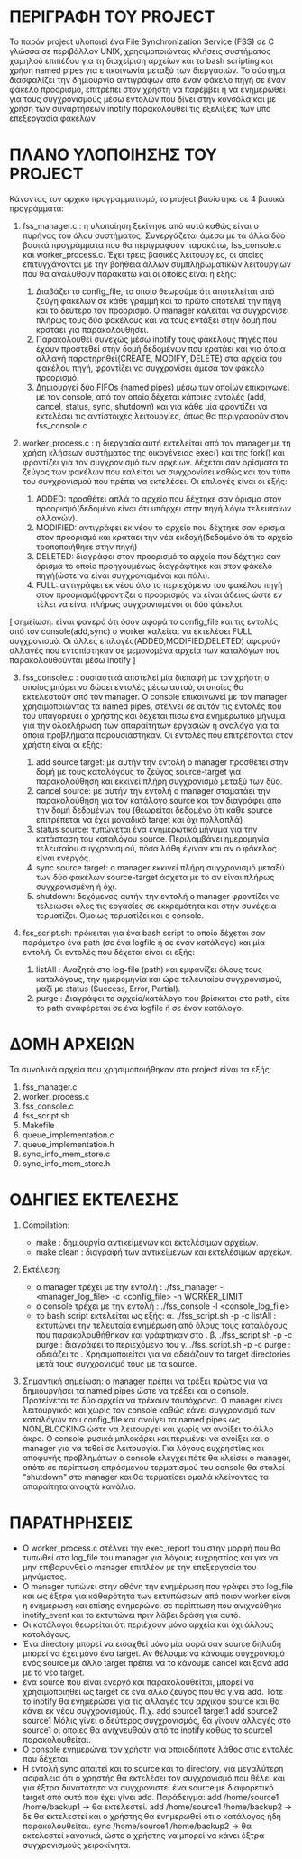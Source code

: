 # ΠΕΡΙΓΡΑΦΗ ΤΟΥ PROJECT 

Το παρόν project υλοποιεί ένα File Synchronization Service (FSS) σε C γλώσσα σε περιβάλλον UNIX, χρησιμοποιώντας κλήσεις συστήματος χαμηλού επιπέδου για τη διαχείριση αρχείων και το bash scripting και χρήση named pipes για επικοινωνία μεταξύ των διεργασιών. Το σύστημα διασφαλίζει την δημιουργία αντιγράφων από έναν φάκελο πηγή σε έναν φάκελο προορισμό, επιτρέπει στον χρήστη να παρέμβει ή να ενημερωθεί για τους συγχρονισμούς μέσω εντολών που δίνει στην κονσόλα και με χρήση των συναρτήσεων inotify παρακολουθεί τις εξελίξεις των υπό επεξεργασία φακέλων. 




# ΠΛΑΝΟ ΥΛΟΠΟΙΗΣΗΣ ΤΟΥ PROJECT

Κάνοντας τον αρχικό προγραμματισμό, το project βασίστηκε σε 4 βασικά προγράμματα:
1. fss_manager.c : η υλοποίηση ξεκίνησε από αυτό καθώς είναι ο πυρήνας του όλου συστήματος. Συνεργάζεται άμεσα με τα άλλα δύο βασικά προγράμματα που θα περιγραφούν παρακάτω, fss_console.c και worker_process.c. Έχει τρεις βασικές λειτουργίες, οι οποίες επιτυγχάνονται με την βοήθεια άλλων συμπληρωματικών λειτουργιών που θα αναλυθούν παρακάτω και οι οποίες είναι η εξής: 
	1. Διαβάζει το config_file, το οποίο θεωρούμε ότι αποτελείται από ζεύγη φακέλων σε κάθε γραμμή και το πρώτο αποτελεί την πηγή και το δεύτερο τον προορισμό. Ο manager καλείται να συγχρονίσει πλήρως τους δύο φακέλους και να τους εντάξει στην δομή που κρατάει για παρακολούθησει.
	2. Παρακολουθεί συνεχώς μέσω inotify τους φακέλους πηγές που έχουν προστεθεί στην δομή δεδομένων που κρατάει και για όποια αλλαγή παρατηρηθεί(CREATE, MODIFY, DELETE) στα αρχεία του φακέλου πηγή, φροντίζει να συγχρονίσει άμεσα τον φάκελο προορισμό.
	3. Δημιουργεί δύο FIFOs (named pipes) μέσω των οποίων επικοινωνεί με τον console, από τον οποίο δέχεται κάποιες εντολές (add, cancel, status, sync, shutdown) και για κάθε μία φροντίζει να εκτελέσει τις αντίστοιχες λειτουργίες, όπως θα περιγραφούν στον fss_console.c .


2. worker_process.c : η διεργασία αυτή εκτελείται από τον manager με τη χρήση κλήσεων συστήματος της οικογένειας exec() και της fork() και φροντίζει για τον συγχρονισμό των αρχείων. Δέχεται σαν ορίσματα το ζεύγος των φακέλων που καλείται να συγχρονίσει καθώς και τον τύπο του συγχρονισμού που πρέπει να εκτελέσει. Οι επιλογές είναι οι εξής:
	1. ADDED: προσθέτει απλά το αρχείο που δέχτηκε σαν όρισμα στον προορισμό(δεδομένο είναι ότι υπάρχει στην πηγή λόγω τελευταίων αλλαγών).
	2. MODIFIED: αντιγράφει εκ νέου το αρχείο που δέχτηκε σαν όρισμα στον προορισμό και κρατάει την νέα εκδοχή(δεδομένο ότι το αρχείο τροποποιήθηκε στην πηγή)
	3. DELETED: διαγράφει στον προορισμό το αρχείο που δέχτηκε σαν όρισμα το οποίο προηγουμένως διαγράφτηκε και στον φάκελο πηγή(ώστε να είναι συγχρονισμένοι και πάλι).
	4. FULL: αντιγράφει εκ νέου όλο το περιεχόμενο του φακέλου πηγή στον προορισμό(φροντίζει ο προορισμός να είναι άδειος ώστε εν τέλει να είναι πλήρως συγχρονισμένοι οι δύο φάκελοι.

[ σημείωση: είναι φανερό ότι όσον αφορά το config_file και τις εντολές από τον console(add,sync) ο worker καλείται να εκτελέσει FULL συγχρονισμό. Οι άλλες επιλογές(ADDED,MODIFIED,DELETED) αφορούν αλλαγές που εντοπίστηκαν σε μεμονομένα αρχεία των καταλόγων που παρακολουθούνται μέσω inotify ]


3. fss_console.c : ουσιαστικά αποτελεί μία διεπαφή με τον χρήστη ο οποίος μπόρει να δώσει εντολές μέσω αυτού, οι οποίες θα εκτελεστούν από τον manager. Ο console επικοινωνεί με τον manager χρησιμοποιώντας τα named pipes, στέλνει σε αυτόν τις εντολές που του υπαγορεύει ο χρήστης και δέχεται πίσω ένα ενημερωτικό μήνυμα για την ολοκλήρωση των απαραίτητων εργασιών ή αναλόγα για τα όποια προβλήματα παρουσιάστηκαν. Οι εντολές που επιτρέπονται στον χρήστη είναι οι εξής:
	1. add source target: με αυτήν την εντολή ο manager προσθέτει στην δομή με τους καταλόγους το ζεύγος source-target για παρακολούθηση και εκκινεί πλήρη συγχρονισμό μεταξύ των δύο.
	2. cancel source: με αυτήν την εντολή ο manager σταματάει την παρακολούθηση για τον κατάλογο source και τον διαγράφει από την δομή δεδομένων του (θεωρείται δεδομένο ότι κάθε source επιτρέπεται να έχει μοναδικό target και όχι πολλαπλά)
	3. status source: τυπώνεται ένα ενημερωτικό μήνυμα για την κατάσταση του καταλόγου source. Περιλαμβάνει ημερομηνία τελευταίου συγχρονισμού, πόσα λάθη έγιναν και αν ο φάκελος είναι ενεργός.
	4. sync source target: ο manager εκκινεί πλήρη συγχρονισμό μεταξύ των δύο φακέλων source-target άσχετα με το αν είναι πλήρως συγχρονισμένη ή όχι.
	5. shutdown: δεχόμενος αυτήν την εντολή ο manager φροντίζει να τελειώσει όλες τις εργασίες σε εκκρεμότητα και στην συνέχεια τερματίζει. Ομοίως τερματίζει και ο console.


4. fss_script.sh: πρόκειται για ένα bash script το οποίο δέχεται σαν παράμετρο ένα path (σε ένα logfile ή σε έναν κατάλογο) και μία εντολή. Οι εντολές που δέχεται είναι οι εξής:
	1. listAll : Αναζητά στο log-file (path) και εμφανίζει όλους τους καταλόγους, την ημερομηνία και ώρα τελευταίου συγχρονισμού, μαζί με status (Success, Error, Partial).
	2. purge : Διαγράφει το αρχείο/κατάλογο που βρίσκεται στο path, είτε το path αναφέρεται σε ένα logfile ή σε έναν κατάλογο.
 




# ΔΟΜΗ ΑΡΧΕΙΩΝ

Τα συνολικά αρχεία που χρησιμοποιήθηκαν στο project είναι τα εξής:
1. fss_manager.c
2. worker_process.c
3. fss_console.c
4. fss_script.sh
5. Makefile
6. queue_implementation.c
7. queue_implementation.h
8. sync_info_mem_store.c
9. sync_info_mem_store.h




# ΟΔΗΓΙΕΣ ΕΚΤΕΛΕΣΗΣ

1. Compilation:
	- make : δημιουργία αντικείμενων και εκτελέσιμων αρχείων.
	- make clean : διαγραφή των αντικείμενων και εκτελέσιμων αρχείων.

2. Εκτέλεση:
	- ο manager τρέχει με την εντολή : ./fss_manager -l <manager_log_file> -c <config_file> -n WORKER_LIMIT
	- ο console τρέχει με την εντολή : ./fss_console -l <console_log_file> 	
	- το bash script εκτελείται ως εξής: 
		α.  ./fss_script.sh -p <logfile> -c listAll : εκτυπώνει την τελευταία ενημέρωση από όλους τους καταλόγους που παρακολουθήθηκαν και γράφτηκαν στο <logfile>.
		β.  ./fss_script.sh -p <logfile> -c purge : διαγράφει το περιεχόμενο του <logfile>
		γ.  ./fss_script.sh -p <directory> -c purge : αδειάζει το <directory>. Χρησιμοποιείται για να αδειάζουν τα target directories μετά τους συγχρονισμό τους με τα source.
	
3. Σημαντική σημείωση: ο manager πρέπει να τρέξει πρώτος για να δημιουργήσει τα named pipes ώστε να τρέξει και ο console. Προτείνεται τα δύο αρχεία να τρέxουν ταυτόχρονα. Ο manager είναι λειτουργικός και χωρίς τον console καθώς κάνει συγχρονισμό των καταλόγων του config_file και ανοίγει τα named pipes ως NON_BLOCKING ώστε να λειτουργεί και χωρίς να ανοίξει το άλλο άκρο. Ο console φυσικά μπλοκάρει και περιμένει να ανοίξει και ο manager για να τεθεί σε λειτουργία. Για λόγους ευχρηστίας και αποφυγής προβλημάτων ο console ελέγχει πότε θα κλείσει ο manager, οπότε σε περίπτωση απρόσμενου τερματισμού του console θα σταλεί "shutdown" στο manager και θα τερματίσει ομαλά κλείνοντας τα απαραίτητα ανοιχτά κανάλια.



# ΠΑΡΑΤΗΡΗΣΕΙΣ 
- O worker_process.c στέλνει την exec_report του στην μορφή που θα τυπωθεί στο log_file του manager για λόγους ευχρηστίας και για να μην επιβαρυνθεί ο manager επιπλέον με την επεξεργασία του μηνύματος.
- O manager τυπώνει στην οθόνη την ενημέρωση που γράφει στο log_file και ως έξτρα για καθαρότητα των εκτυπώσεων από ποιον worker είναι η ενημέρωση και επίσης ενημερώνει σε περίπτωση που ανιχνεύθηκε inotify_event και το εκτυπώνει πριν λάβει δράση για αυτό.
- Οι κατάλογοι θεωρείται ότι περιέχουν μόνο αρχεία και όχι άλλους κατολόγους.
- Ένα directory μπορεί να εισαχθεί μόνο μία φορά σαν source δηλαδή μπορεί να έχει μόνο ένα target. Αν θέλουμε να κάνουμε συγχρονισμό ενός source με άλλο target πρέπει να το κάνουμε cancel και ξανά add με το νέο target.
- ένα source που είναι ενεργό και παρακολουθείται, μπορεί να χρησιμοποιηθεί ως target σε ένα άλλο ζεύγος που θα γίνει add. Τότε το inotify θα ενημερώσει για τις αλλαγές του αρχικού source και θα κάνει εκ νέου συγχρονισμούς. Π.χ. 
add source1 target1
add source2 source1
Μόλις γίνει ο δεύτερος συγχρονισμός, θα γίνουν αλλαγές στο source1 οι οποίες θα ανιχνευθούν από το inotify καθώς το source1 παρακολουθείται.   
- Ο console ενημερώνει τον χρήστη για οποιοδήποτε λάθος στις εντολές που δέχεται.
- Η εντολή sync απαιτεί και το source και το directory, για μεγαλύτερη ασφάλεια ότι ο χρηστής θα εκτελέσει τον συγχρονισμό που θέλει και για έξτρα δυνατότητα να συγχρονιστεί ένα source με διαφορετικό target από αυτό που έχει γίνει add. Παράδειγμα:
add /home/source1 /home/backup1  -> θα εκτελεστεί.
add /home/source1 /home/backup2  -> δε θα εκτελεστεί και ο χρήστης θα ενημερωθεί ότι ο κατάλογος ήδη παρακολουθείται.
sync /home/source1 /home/backup2 -> θα εκτελεστεί κανονικά, ώστε ο χρήστης να μπορεί να κάνει έξτρα συγχρονισμούς χειροκίνητα.

